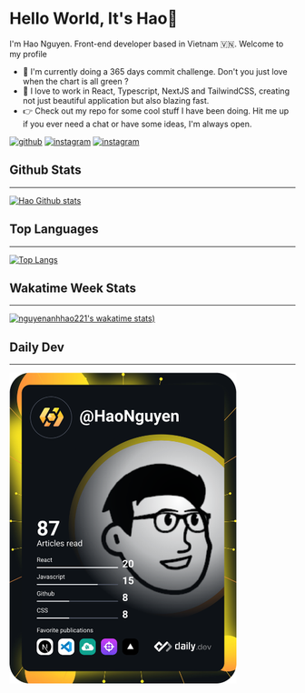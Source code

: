 # Hello World, It's Hao👋

I'm Hao Nguyen. Front-end developer based in Vietnam 🇻🇳. Welcome to my profile

- 🔭 I'm currently doing a 365 days commit challenge. Don't you just love when the chart is all green ?
- 🌱 I love to work in React, Typescript, NextJS and TailwindCSS, creating not just beautiful application but also blazing fast.
- 👉 Check out my repo for some cool stuff I have been doing. Hit me up if you ever need a chat or have some ideas, I'm always open.

[![github](https://img.shields.io/badge/GitHub-000000?style=for-the-badge&logo=GitHub&logoColor=white)](https://www.github.com/nguyenanhhao221)
[![instagram](https://img.shields.io/badge/instagram-E4405F?style=for-the-badge&logo=instagram&logoColor=white)](https://www.instagram.com/haonguyen221)
[![instagram](https://img.shields.io/badge/LinkedIn-0A66C2?style=for-the-badge&logo=LinkedIn&logoColor=white)](https://www.linkedin.com/in/haonguyen-5a08321a9/)

## Github Stats

---

[![Hao Github stats](https://github-readme-stats.vercel.app/api?username=nguyenanhhao221&count_private=true&show_icons=true&theme&bg_color=30,252fff,7cc0e2,ff9fe1&text_color=fff&title_color=fff&icon_color=fff)](https://github-readme-stats.vercel.app/api?username=nguyenanhhao221&count_private=true&show_icons=true&theme&bg_color=30,252fff,7cc0e2,ff9fe1&text_color=fff&title_color=fff&icon_color=fff)

## Top Languages

---

[![Top Langs](https://github-readme-stats.vercel.app/api/top-langs/?username=nguyenanhhao221&layout=compact&bg_color=30,7cc0e2,ff9fe1&text_color=fff&title_color=fff)](https://github-readme-stats.vercel.app/api/top-langs/?username=nguyenanhhao221&layout=compact&bg_color=30,7cc0e2,ff9fe1&text_color=fff&title_color=fff)

## Wakatime Week Stats

---

[![nguyenanhhao221's wakatime stats](https://github-readme-stats.vercel.app/api/wakatime?username=nguyenanhhao221&layout=compact&bg_color=30,7cc0e2,ff9fe1&text_color=fff&title_color=fff))](https://github-readme-stats.vercel.app/api/wakatime?username=nguyenanhhao221)

## Daily Dev

---

<a href="https://app.daily.dev/HaoNguyen"><img src="https://github.com/nguyenanhhao221/nguyenanhhao221/blob/main/devcard.svg" width="400" alt="Hao Nguyen's Dev Card"/></a>
